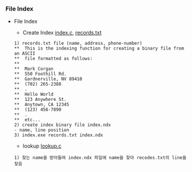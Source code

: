 
### File Index
* File Index
    * Create Index [index.c](https://github.com/csbyun-data/C-Pro/blob/main/chap03/Index/index.c), [records.txt](https://github.com/csbyun-data/C-Pro/blob/main/chap03/Index/records.txt)
    ```
    1) records.txt file (name, address, phone-number)
    **  This is the indexing function for creating a binary file from an ASCII
    **  file formatted as follows:
    **
    **  Mark Corgan
    **  550 Foothill Rd.
    **  Gardnerville, NV 89410
    **  (702) 265-2388
    **  .
    **  Hello World
    **  123 Anywhere St.
    **  Anytown, CA 12345
    **  (123) 456-7890
    **  .
    **  etc...
    2) create index binary file index.ndx
    - name, line position
    3) index.exe records.txt index.ndx
    ```

    * lookup [lookup.c]()
    ```
    1) 찾는 name을 받아들여 index.ndx 파일에 name을 찾아 recodes.txt의 line을 찾음
    ```
   
